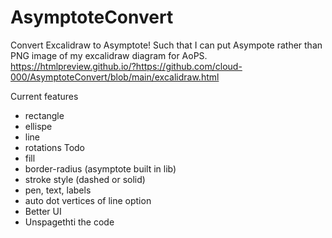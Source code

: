 # AsymptoteConvert
Convert Excalidraw to Asymptote!
Such that I can put Asympote rather than PNG image of my excalidraw diagram for AoPS.
<https://htmlpreview.github.io/?https://github.com/cloud-000/AsymptoteConvert/blob/main/excalidraw.html>

Current features
- rectangle
- ellispe
- line
- rotations
Todo
- fill
- border-radius (asymptote built in lib)
- stroke style (dashed or solid)
- pen, text, labels
- auto dot vertices of line option
- Better UI
- Unspagethti the code
  
